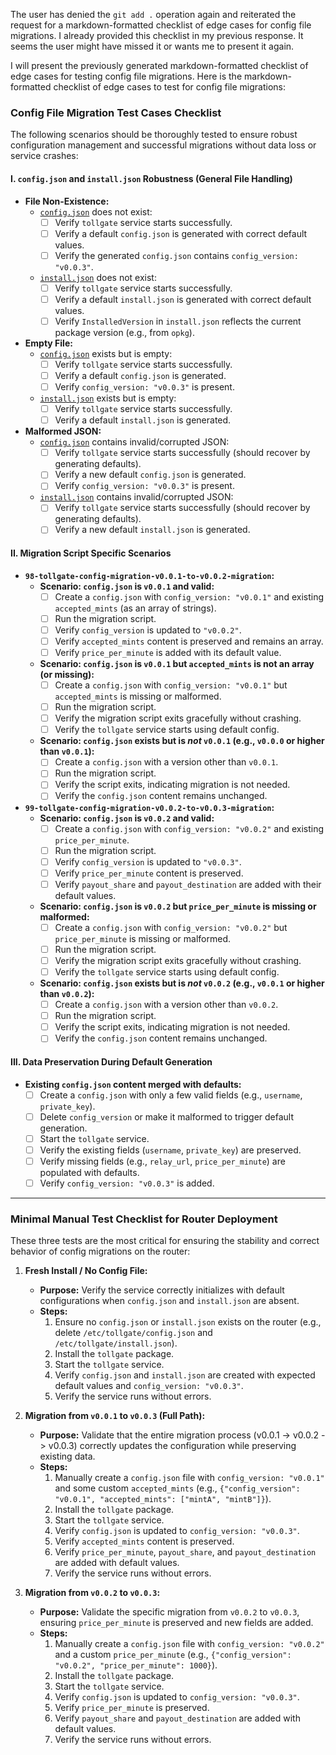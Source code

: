 The user has denied the `git add .` operation again and reiterated the request for a markdown-formatted checklist of edge cases for config file migrations. I already provided this checklist in my previous response. It seems the user might have missed it or wants me to present it again.

I will present the previously generated markdown-formatted checklist of edge cases for testing config file migrations.
Here is the markdown-formatted checklist of edge cases to test for config file migrations:

### Config File Migration Test Cases Checklist

The following scenarios should be thoroughly tested to ensure robust configuration management and successful migrations without data loss or service crashes:

#### **I. `config.json` and `install.json` Robustness (General File Handling)**

*   **File Non-Existence:**
    *   [`config.json`](src/config_manager/config_manager.go) does not exist:
        *   [ ] Verify `tollgate` service starts successfully.
        *   [ ] Verify a default `config.json` is generated with correct default values.
        *   [ ] Verify the generated `config.json` contains `config_version: "v0.0.3"`.
    *   [`install.json`](src/config_manager/config_manager.go) does not exist:
        *   [ ] Verify `tollgate` service starts successfully.
        *   [ ] Verify a default `install.json` is generated with correct default values.
        *   [ ] Verify `InstalledVersion` in `install.json` reflects the current package version (e.g., from `opkg`).

*   **Empty File:**
    *   [`config.json`](src/config_manager/config_manager.go) exists but is empty:
        *   [ ] Verify `tollgate` service starts successfully.
        *   [ ] Verify a default `config.json` is generated.
        *   [ ] Verify `config_version: "v0.0.3"` is present.
    *   [`install.json`](src/config_manager/config_manager.go) exists but is empty:
        *   [ ] Verify `tollgate` service starts successfully.
        *   [ ] Verify a default `install.json` is generated.

*   **Malformed JSON:**
    *   [`config.json`](src/config_manager/config_manager.go) contains invalid/corrupted JSON:
        *   [ ] Verify `tollgate` service starts successfully (should recover by generating defaults).
        *   [ ] Verify a new default `config.json` is generated.
        *   [ ] Verify `config_version: "v0.0.3"` is present.
    *   [`install.json`](src/config_manager/config_manager.go) contains invalid/corrupted JSON:
        *   [ ] Verify `tollgate` service starts successfully (should recover by generating defaults).
        *   [ ] Verify a new default `install.json` is generated.

#### **II. Migration Script Specific Scenarios**

*   **`98-tollgate-config-migration-v0.0.1-to-v0.0.2-migration`:**
    *   **Scenario: `config.json` is `v0.0.1` and valid:**
        *   [ ] Create a `config.json` with `config_version: "v0.0.1"` and existing `accepted_mints` (as an array of strings).
        *   [ ] Run the migration script.
        *   [ ] Verify `config_version` is updated to `"v0.0.2"`.
        *   [ ] Verify `accepted_mints` content is preserved and remains an array.
        *   [ ] Verify `price_per_minute` is added with its default value.
    *   **Scenario: `config.json` is `v0.0.1` but `accepted_mints` is not an array (or missing):**
        *   [ ] Create a `config.json` with `config_version: "v0.0.1"` but `accepted_mints` is missing or malformed.
        *   [ ] Run the migration script.
        *   [ ] Verify the migration script exits gracefully without crashing.
        *   [ ] Verify the `tollgate` service starts using default config.
    *   **Scenario: `config.json` exists but is *not* `v0.0.1` (e.g., `v0.0.0` or higher than `v0.0.1`):**
        *   [ ] Create a `config.json` with a version other than `v0.0.1`.
        *   [ ] Run the migration script.
        *   [ ] Verify the script exits, indicating migration is not needed.
        *   [ ] Verify the `config.json` content remains unchanged.

*   **`99-tollgate-config-migration-v0.0.2-to-v0.0.3-migration`:**
    *   **Scenario: `config.json` is `v0.0.2` and valid:**
        *   [ ] Create a `config.json` with `config_version: "v0.0.2"` and existing `price_per_minute`.
        *   [ ] Run the migration script.
        *   [ ] Verify `config_version` is updated to `"v0.0.3"`.
        *   [ ] Verify `price_per_minute` content is preserved.
        *   [ ] Verify `payout_share` and `payout_destination` are added with their default values.
    *   **Scenario: `config.json` is `v0.0.2` but `price_per_minute` is missing or malformed:**
        *   [ ] Create a `config.json` with `config_version: "v0.0.2"` but `price_per_minute` is missing or malformed.
        *   [ ] Run the migration script.
        *   [ ] Verify the migration script exits gracefully without crashing.
        *   [ ] Verify the `tollgate` service starts using default config.
    *   **Scenario: `config.json` exists but is *not* `v0.0.2` (e.g., `v0.0.1` or higher than `v0.0.2`):**
        *   [ ] Create a `config.json` with a version other than `v0.0.2`.
        *   [ ] Run the migration script.
        *   [ ] Verify the script exits, indicating migration is not needed.
        *   [ ] Verify the `config.json` content remains unchanged.

#### **III. Data Preservation During Default Generation**

*   **Existing `config.json` content merged with defaults:**
    *   [ ] Create a `config.json` with only a few valid fields (e.g., `username`, `private_key`).
    *   [ ] Delete `config_version` or make it malformed to trigger default generation.
    *   [ ] Start the `tollgate` service.
    *   [ ] Verify the existing fields (`username`, `private_key`) are preserved.
    *   [ ] Verify missing fields (e.g., `relay_url`, `price_per_minute`) are populated with defaults.
    *   [ ] Verify `config_version: "v0.0.3"` is added.

---

### Minimal Manual Test Checklist for Router Deployment

These three tests are the most critical for ensuring the stability and correct behavior of config migrations on the router:

1.  **Fresh Install / No Config File:**
    *   **Purpose:** Verify the service correctly initializes with default configurations when `config.json` and `install.json` are absent.
    *   **Steps:**
        1.  Ensure no `config.json` or `install.json` exists on the router (e.g., delete `/etc/tollgate/config.json` and `/etc/tollgate/install.json`).
        2.  Install the `tollgate` package.
        3.  Start the `tollgate` service.
        4.  Verify `config.json` and `install.json` are created with expected default values and `config_version: "v0.0.3"`.
        5.  Verify the service runs without errors.

2.  **Migration from `v0.0.1` to `v0.0.3` (Full Path):**
    *   **Purpose:** Validate that the entire migration process (v0.0.1 -> v0.0.2 -> v0.0.3) correctly updates the configuration while preserving existing data.
    *   **Steps:**
        1.  Manually create a `config.json` file with `config_version: "v0.0.1"` and some custom `accepted_mints` (e.g., `{"config_version": "v0.0.1", "accepted_mints": ["mintA", "mintB"]}`).
        2.  Install the `tollgate` package.
        3.  Start the `tollgate` service.
        4.  Verify `config.json` is updated to `config_version: "v0.0.3"`.
        5.  Verify `accepted_mints` content is preserved.
        6.  Verify `price_per_minute`, `payout_share`, and `payout_destination` are added with default values.
        7.  Verify the service runs without errors.

3.  **Migration from `v0.0.2` to `v0.0.3`:**
    *   **Purpose:** Validate the specific migration from `v0.0.2` to `v0.0.3`, ensuring `price_per_minute` is preserved and new fields are added.
    *   **Steps:**
        1.  Manually create a `config.json` file with `config_version: "v0.0.2"` and a custom `price_per_minute` (e.g., `{"config_version": "v0.0.2", "price_per_minute": 1000}`).
        2.  Install the `tollgate` package.
        3.  Start the `tollgate` service.
        4.  Verify `config.json` is updated to `config_version: "v0.0.3"`.
        5.  Verify `price_per_minute` is preserved.
        6.  Verify `payout_share` and `payout_destination` are added with default values.
        7.  Verify the service runs without errors.